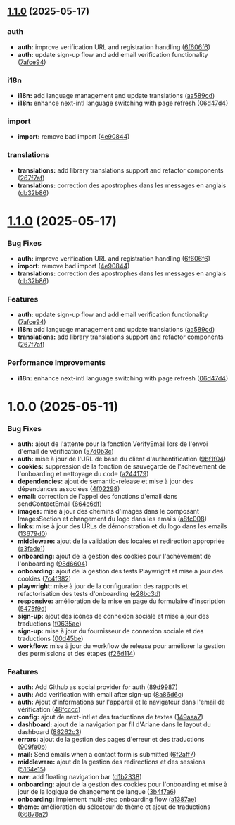 ## [1.1.0](portfolio/compare/v1.0.0...v1.1.0) (2025-05-17)


### auth

* **auth:** improve verification URL and registration handling ([6f606f6](portfolio/commit/6f606f69811eed3174d16b711f7bd1f1ddd26e53))
* **auth:** update sign-up flow and add email verification functionality ([7afce94](portfolio/commit/7afce94058466c70ae70a40c4660172f7f51b62d))


### i18n

* **i18n:** add language management and update translations ([aa589cd](portfolio/commit/aa589cd4aa3efef62ea7bade770855580a9b24d5))
* **i18n:** enhance next-intl language switching with page refresh ([06d47d4](portfolio/commit/06d47d44c67a34fc7a75f6e759f17c224befedcf))


### import

* **import:** remove bad import ([4e90844](portfolio/commit/4e908448d16bb1536a4b795d214884da37d9cf56))


### translations

* **translations:** add library translations support and refactor components ([267f7af](portfolio/commit/267f7af8485ed541771683cc8779c6badea42733))
* **translations:** correction des apostrophes dans les messages en anglais ([db32b86](portfolio/commit/db32b869b60a2412ab33889d6c8b227b0e942565))





# [1.1.0](https://github.com/jos34000/portfolio/compare/v1.0.0...v1.1.0) (2025-05-17)


### Bug Fixes

* **auth:** improve verification URL and registration handling ([6f606f6](https://github.com/jos34000/portfolio/commit/6f606f69811eed3174d16b711f7bd1f1ddd26e53))
* **import:** remove bad import ([4e90844](https://github.com/jos34000/portfolio/commit/4e908448d16bb1536a4b795d214884da37d9cf56))
* **translations:** correction des apostrophes dans les messages en anglais ([db32b86](https://github.com/jos34000/portfolio/commit/db32b869b60a2412ab33889d6c8b227b0e942565))


### Features

* **auth:** update sign-up flow and add email verification functionality ([7afce94](https://github.com/jos34000/portfolio/commit/7afce94058466c70ae70a40c4660172f7f51b62d))
* **i18n:** add language management and update translations ([aa589cd](https://github.com/jos34000/portfolio/commit/aa589cd4aa3efef62ea7bade770855580a9b24d5))
* **translations:** add library translations support and refactor components ([267f7af](https://github.com/jos34000/portfolio/commit/267f7af8485ed541771683cc8779c6badea42733))


### Performance Improvements

* **i18n:** enhance next-intl language switching with page refresh ([06d47d4](https://github.com/jos34000/portfolio/commit/06d47d44c67a34fc7a75f6e759f17c224befedcf))


# 1.0.0 (2025-05-11)


### Bug Fixes

* **auth:** ajout de l'attente pour la fonction VerifyEmail lors de l'envoi d'email de vérification ([57d0b3c](https://github.com/jos34000/portfolio/commit/57d0b3c821847fcbfe39d9cf2afb05d6330eb7b2))
* **auth:** mise à jour de l'URL de base du client d'authentification ([9bf1f04](https://github.com/jos34000/portfolio/commit/9bf1f045d86629e97623dff641df012a3f2a7f04))
* **cookies:** suppression de la fonction de sauvegarde de l'achèvement de l'onboarding et nettoyage du code ([a244179](https://github.com/jos34000/portfolio/commit/a2441790c50262f17cdcae8be030e3de9257401a))
* **dependencies:** ajout de semantic-release et mise à jour des dépendances associées ([4f02298](https://github.com/jos34000/portfolio/commit/4f02298d950800dc5265e90e525d607478311aa1))
* **email:** correction de l'appel des fonctions d'email dans sendContactEmail ([664c6df](https://github.com/jos34000/portfolio/commit/664c6dfb4c6405dce2600d8f6f27c17af60a3948))
* **images:** mise à jour des chemins d'images dans le composant ImagesSection et changement du logo dans les emails ([a8fc008](https://github.com/jos34000/portfolio/commit/a8fc008b1a525fed50f6bf3c21791faa91ddd7a1))
* **links:** mise à jour des URLs de démonstration et du logo dans les emails ([13679d0](https://github.com/jos34000/portfolio/commit/13679d048ec488fbbaf1f21687415330d3cbdd18))
* **middleware:** ajout de la validation des locales et redirection appropriée ([a3fade1](https://github.com/jos34000/portfolio/commit/a3fade1060723f9f9a7555c18e3117cdab3407fd))
* **onboarding:** ajout de la gestion des cookies pour l'achèvement de l'onboarding ([98d6604](https://github.com/jos34000/portfolio/commit/98d6604367bcf21aeda66748ff0bfe09a9f9469b))
* **onboarding:** ajout de la gestion des tests Playwright et mise à jour des cookies ([7c4f382](https://github.com/jos34000/portfolio/commit/7c4f38298c0a9528d39b566347b8305ecc2abe7a))
* **playwright:** mise à jour de la configuration des rapports et refactorisation des tests d'onboarding ([e28bc3d](https://github.com/jos34000/portfolio/commit/e28bc3d6c27b20773c12f2287cec6b68686ec3ce))
* **responsive:** amélioration de la mise en page du formulaire d'inscription ([5475f9d](https://github.com/jos34000/portfolio/commit/5475f9d91bc2cfc5bc5dc8c07204ce585d15afc7))
* **sign-up:** ajout des icônes de connexion sociale et mise à jour des traductions ([f0635ae](https://github.com/jos34000/portfolio/commit/f0635ae501e0907043c94054e657e5d144f2d6e9))
* **sign-up:** mise à jour du fournisseur de connexion sociale et des traductions ([00d45be](https://github.com/jos34000/portfolio/commit/00d45bec00a3caca6b7e973b31161846641d79d5))
* **workflow:** mise à jour du workflow de release pour améliorer la gestion des permissions et des étapes ([f26d114](https://github.com/jos34000/portfolio/commit/f26d1144718b43440bf9a3656f4d7b4338f8d84b))


### Features

* **auth:** Add Github as social provider for auth ([89d9987](https://github.com/jos34000/portfolio/commit/89d9987d1d3cbca49d543e14f4c2c4364101ad96))
* **auth:** Add verification with email after sign-up ([8a86d6c](https://github.com/jos34000/portfolio/commit/8a86d6c8bc41c0ee184660589297dcdfccd6bfff))
* **auth:** Ajout d'informations sur l'appareil et le navigateur dans l'email de vérification ([48fcccc](https://github.com/jos34000/portfolio/commit/48fccccd30f6ba5fd3a4922446c5e310559f2abe))
* **config:** ajout de next-intl et des traductions de textes ([149aaa7](https://github.com/jos34000/portfolio/commit/149aaa7cc81ef22a857a2b07a677d1e63450af6a))
* **dashboard:** ajout de la navigation par fil d'Ariane dans le layout du dashboard ([88262c3](https://github.com/jos34000/portfolio/commit/88262c3bb9c1e6fadd2a78b00213b50df798b767))
* **errors:** ajout de la gestion des pages d'erreur et des traductions ([909fe0b](https://github.com/jos34000/portfolio/commit/909fe0bba7682f5a371ceb3f4b8d0d7486b3b088))
* **mail:** Send emails when a contact form is submitted ([6f2aff7](https://github.com/jos34000/portfolio/commit/6f2aff7366ff33010c07094649cdfdbda4ca9cc5))
* **middleware:** ajout de la gestion des redirections et des sessions ([5164e15](https://github.com/jos34000/portfolio/commit/5164e15ee870c8222dbfd22c82d7b297e493ea01))
* **nav:** add floating navigation bar ([d1b2338](https://github.com/jos34000/portfolio/commit/d1b233856df1098bd395b3f669d73d8120039dd9))
* **onboarding:** ajout de la gestion des cookies pour l'onboarding et mise à jour de la logique de changement de langue ([3b4f7a6](https://github.com/jos34000/portfolio/commit/3b4f7a6eb34b2b0125262952c1d1887a4c71129e))
* **onboarding:** implement multi-step onboarding flow ([a1387ae](https://github.com/jos34000/portfolio/commit/a1387ae03e636ae604fb75a6bd803191075928a3))
* **theme:** amélioration du sélecteur de thème et ajout de traductions ([66878a2](https://github.com/jos34000/portfolio/commit/66878a2138887107949337bcf2892f3b11e3f354))
